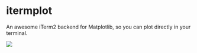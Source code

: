 # itermplot

An awesome iTerm2 backend for Matplotlib, so you can plot directly in your terminal.

<img src="https://github.com/daleroberts/bv/raw/master/docs/subplots.png">